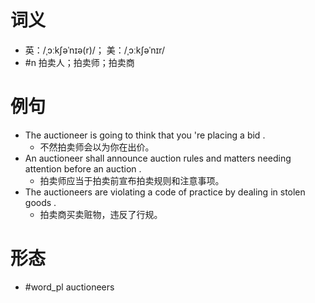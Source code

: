 # 词义
- 英：/ˌɔːkʃəˈnɪə(r)/； 美：/ˌɔːkʃəˈnɪr/
- #n 拍卖人；拍卖师；拍卖商
# 例句
- The auctioneer is going to think that you 're placing a bid .
	- 不然拍卖师会以为你在出价。
- An auctioneer shall announce auction rules and matters needing attention before an auction .
	- 拍卖师应当于拍卖前宣布拍卖规则和注意事项。
- The auctioneers are violating a code of practice by dealing in stolen goods .
	- 拍卖商买卖赃物，违反了行规。
# 形态
- #word_pl auctioneers
